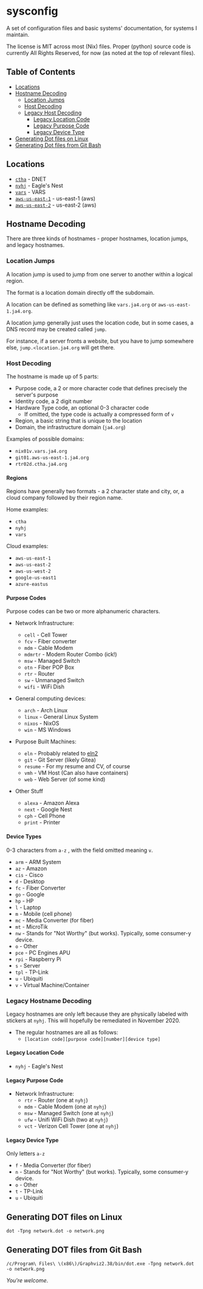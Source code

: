 # sysconfig

A set of configuration files and basic systems' documentation, for systems I maintain.

The license is MIT across most (Nix) files.
Proper (python) source code is currently All Rights Reserved, for now (as noted at the top of relevant files).

## Table of Contents

* [Locations](README.md#locations)
* [Hostname Decoding](README.md#hostname-decoding)
    * [Location Jumps](README.md#location-jumps)
    * [Host Decoding](README.md#host-decoding)
    * [Legacy Host Decoding](README.md#legacy-hostname-decoding)
        * [Legacy Location Code](README.md#legacy-location-code)
        * [Legacy Purpose Code](README.md#legacy-purpose-code)
        * [Legacy Device Type](README.md#legacy-device-type)
* [Generating Dot files on Linux](README.md#generating-dot-files-on-linux)
* [Generating Dot files from Git Bash](README.md#generating-dot-files-from-git-bash)

## Locations

* [`ctha`](ctha/README.md) - DNET
* [`nyhj`](nyhj/README.md) - Eagle's Nest
* [`vars`](vars/README.md) - VARS
* [`aws-us-east-1`](aws-us-east-1/README.md) - us-east-1 (aws)
* [`aws-us-east-2`](aws-us-east-2/README.md) - us-east-2 (aws)

## Hostname Decoding

There are three kinds of hostnames - proper hostnames, location jumps, and legacy hostnames.

### Location Jumps

A location jump is used to jump from one server to another within a logical region.

The format is a location domain directly off the subdomain.

A location can be defined as something like `vars.ja4.org` or `aws-us-east-1.ja4.org`.

A location jump generally just uses the location code, but in some cases, a DNS record may be created called `jump`.

For instance, if a server fronts a website, but you have to jump somewhere else, `jump.<location.ja4.org` will get there.

### Host Decoding

The hostname is made up of 5 parts:

* Purpose code, a 2 or more character code that defines precisely the server's purpose
* Identity code, a 2 digit number
* Hardware Type code, an optional 0-3 character code
    * If omitted, the type code is actually a compressed form of `v`
* Region, a basic string that is unique to the location
* Domain, the infrastructure domain (`ja4.org`)

Examples of possible domains:

* `nix01v.vars.ja4.org`
* `git01.aws-us-east-1.ja4.org`
* `rtr02d.ctha.ja4.org`

#### Regions

Regions have generally two formats - a 2 character state and city, or, a cloud company followed by their region name.

Home examples:

* `ctha`
* `nyhj`
* `vars`

Cloud examples:

* `aws-us-east-1`
* `aws-us-east-2`
* `aws-us-west-2`
* `google-us-east1`
* `azure-eastus`

#### Purpose Codes

Purpose codes can be two or more alphanumeric characters.

* Network Infrastructure:
    * `cell` - Cell Tower
    * `fcv` - Fiber converter
    * `mdm` - Cable Modem
    * `mdmrtr` - Modem Router Combo (ick!)
    * `msw` - Managed Switch
    * `otn` - Fiber POP Box
    * `rtr` - Router
    * `sw` - Unmanaged Switch
    * `wifi` - WiFi Dish

* General computing devices:
    * `arch` - Arch Linux
    * `linux` - General Linux System
    * `nixos` - NixOS
    * `win` - MS Windows
* Purpose Built Machines:
    * `eln` - Probably related to [eln2](https://eln2.org)
    * `git` - Git Server (likely Gitea)
    * `resume` - For my resume and CV, of course
    * `vmh` - VM Host (Can also have containers)
    * `web` - Web Server (of some kind)
* Other Stuff
    * `alexa` - Amazon Alexa
    * `next` - Google Nest
    * `cph` - Cell Phone
    * `print` - Printer

#### Device Types

0-3 characters from `a-z` , with the field omitted meaning `v`.

* `arm` - ARM System
* `az` - Amazon
* `cis` - Cisco
* `d` - Desktop
* `fc` - Fiber Converter
* `go` - Google
* `hp` - HP
* `l` - Laptop
* `m` - Mobile (cell phone)
* `mc` - Media Converter (for fiber)
* `mt` - MicroTik
* `nw` - Stands for "Not Worthy" (but works). Typically, some consumer-y device.
* `o` - Other
* `pce` - PC Engines APU
* `rpi` - Raspberry Pi
* `s` - Server
* `tpl` - TP-Link
* `u` - Ubiquiti
* `v` - Virtual Machine/Container

### Legacy Hostname Decoding

Legacy hostnames are only left because they are physically labeled with stickers at `nyhj`. This will hopefully be remediated in November 2020.

* The regular hostnames are all as follows:
    * `[location code][purpose code][number][device type]`

#### Legacy Location Code

* `nyhj` - Eagle's Nest

#### Legacy Purpose Code

* Network Infrastructure:
    * `rtr` - Router (one at `nyhj`)
    * `mdm` - Cable Modem (one at `nyhj`)
    * `msw` - Managed Switch (one at `nyhj`)
    * `ufw` - Unifi WiFi Dish (two at `nyhj`)
    * `vct` - Verizon Cell Tower (one at `nyhj`)

#### Legacy Device Type

Only letters `a-z`

* `f` - Media Converter (for fiber)
* `n` - Stands for "Not Worthy" (but works). Typically, some consumer-y device.
* `o` - Other
* `t` - TP-Link
* `u` - Ubiquiti

## Generating DOT files on Linux

```shell script
dot -Tpng network.dot -o network.png
```

## Generating DOT files from Git Bash

```shell script
/c/Program\ Files\ \(x86\)/Graphviz2.38/bin/dot.exe -Tpng network.dot -o network.png
```

*You're welcome*.
